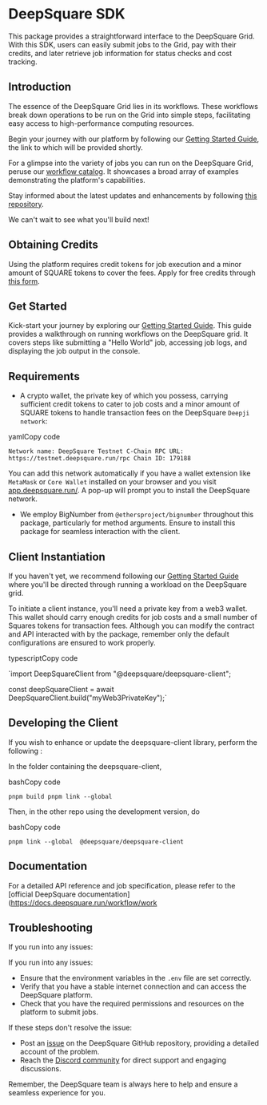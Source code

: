 # DeepSquare SDK

This package provides a straightforward interface to the DeepSquare Grid. With this SDK, users can easily submit jobs to the Grid, pay with their credits, and later retrieve job information for status checks and cost tracking.

## Introduction

The essence of the DeepSquare Grid lies in its workflows. These workflows break down operations to be run on the Grid into simple steps, facilitating easy access to high-performance computing resources.

Begin your journey with our platform by following our [Getting Started Guide](examples\hello-world\README.md), the link to which will be provided shortly.

For a glimpse into the variety of jobs you can run on the DeepSquare Grid, peruse our [workflow catalog](https://github.com/deepsquare-io/workflow-catalog). It showcases a broad array of examples demonstrating the platform's capabilities.

Stay informed about the latest updates and enhancements by following [this repository](https://github.com/deepsquare-io/deepsquare-client).

We can't wait to see what you'll build next!

## Obtaining Credits

Using the platform requires credit tokens for job execution and a minor amount of SQUARE tokens to cover the fees. Apply for free credits through [this form](https://share-eu1.hsforms.com/18lhtQBNNTVWVRXCm7t-83Aev6gi).

## Get Started

Kick-start your journey by exploring our [Getting Started Guide](examples\hello-world\README.md). This guide provides a walkthrough on running workflows on the DeepSquare grid. It covers steps like submitting a "Hello World" job, accessing job logs, and displaying the job output in the console.

## Requirements

- A crypto wallet, the private key of which you possess, carrying sufficient credit tokens to cater to job costs and a minor amount of SQUARE tokens to handle transaction fees on the DeepSquare `Deepji network`:

yamlCopy code

`Network name: DeepSquare Testnet C-Chain
  RPC URL: https://testnet.deepsquare.run/rpc
  Chain ID: 179188`

You can add this network automatically if you have a wallet extension like `MetaMask` or `Core Wallet` installed on your browser and you visit [app.deepsquare.run/](https://app.deepsquare.run/). A pop-up will prompt you to install the DeepSquare network.

- We employ BigNumber from `@ethersproject/bignumber` throughout this package, particularly for method arguments. Ensure to install this package for seamless interaction with the client.

## Client Instantiation

If you haven't yet, we recommend following our [Getting Started Guide](examples\hello-world\README.md) where you'll be directed through running a workload on the DeepSquare grid.

To initiate a client instance, you'll need a private key from a web3 wallet. This wallet should carry enough credits for job costs and a small number of Squares tokens for transaction fees. Although you can modify the contract and API interacted with by the package, remember only the default configurations are ensured to work properly.

typescriptCopy code

`import DeepSquareClient from "@deepsquare/deepsquare-client";

const deepSquareClient = await DeepSquareClient.build("myWeb3PrivateKey");`

## Developing the Client

If you wish to enhance or update the deepsquare-client library, perform the following :

In the folder containing the deepsquare-client,

bashCopy code

`pnpm build
pnpm link --global`

Then, in the other repo using the development version, do

bashCopy code

`pnpm link --global  @deepsquare/deepsquare-client`

## Documentation

For a detailed API reference and job specification, please refer to the [official DeepSquare documentation](<https://docs.deepsquare.run/workflow/work>

## Troubleshooting

If you run into any issues:

If you run into any issues:

- Ensure that the environment variables in the `.env` file are set correctly.
- Verify that you have a stable internet connection and can access the DeepSquare platform.
- Check that you have the required permissions and resources on the platform to submit jobs.

If these steps don't resolve the issue:

- Post an [issue](https://github.com/deepsquare-io/deepsquare-client/issues) on the DeepSquare GitHub repository, providing a detailed account of the problem.
- Reach the [Discord community](https://discord.gg/UwaHJcNvq9) for direct support and engaging discussions.

Remember, the DeepSquare team is always here to help and ensure a seamless experience for you.
